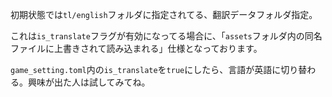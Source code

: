 初期状態では`tl/english`フォルダに指定されてる、翻訳データフォルダ指定。

これは`is_translate`フラグが有効になってる場合に、「`assets`フォルダ内の同名ファイルに上書きされて読み込まれる」仕様となっております。

`game_setting.toml`内の`is_translate`を`true`にしたら、言語が英語に切り替わる。興味が出た人は試してみてね。
